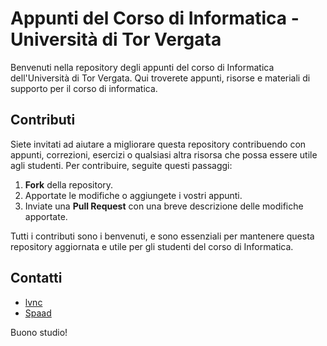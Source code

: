 # Appunti del Corso di Informatica - Università di Tor Vergata

Benvenuti nella repository degli appunti del corso di Informatica dell'Università di Tor Vergata. Qui troverete appunti, risorse e materiali di supporto per il corso di informatica.

## Contributi

Siete invitati ad aiutare a migliorare questa repository contribuendo con appunti, correzioni, esercizi o qualsiasi altra risorsa che possa essere utile agli studenti. Per contribuire, seguite questi passaggi:

1. **Fork** della repository.
2. Apportate le modifiche o aggiungete i vostri appunti.
3. Inviate una **Pull Request** con una breve descrizione delle modifiche apportate.

Tutti i contributi sono i benvenuti, e sono essenziali per mantenere questa repository aggiornata e utile per gli studenti del corso di Informatica.

## Contatti

- [lvnc](https://t.me/Levvonci)
- [Spaad](https://t.me/Spaadd)

Buono studio!
